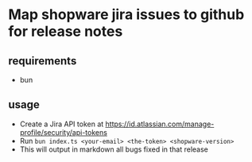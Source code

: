 # Map shopware jira issues to github for release notes

## requirements

- bun

## usage

- Create a Jira API token at https://id.atlassian.com/manage-profile/security/api-tokens
- Run `bun index.ts <your-email> <the-token> <shopware-version>`
- This will output in markdown all bugs fixed in that release
